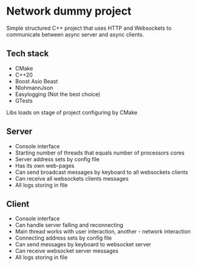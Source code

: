 # Network dummy project

Simple structured C++ project that uses HTTP and Websockets to communicate between async server and async clients.

## Tech stack

* CMake
* C++20
* Boost Asio Beast
* NlohmannJson
* Easylogging (Not the best choice)
* GTests

Libs loads on stage of project configuring by CMake

## Server

* Console interface
* Starting number of threads that equals number of processors cores
* Server address sets by config file
* Has its own web-pages
* Can send broadcast messages by keyboard to all websockets clients
* Can receive all websockets clients messages
* All logs storing in file

## Client

* Console interface
* Can handle server falling and reconnecting
* Main thread works with user interaction, another - network interaction
* Connecting address sets by config file
* Can send messages by keyboard to websocket server
* Can receive websocket server messages
* All logs storing in file
